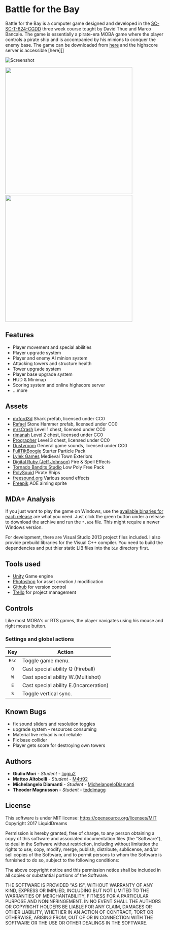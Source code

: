 Battle for the Bay
=============

Battle for the Bay is a computer game designed and developed in the [SC-SC-T-624-CGDD][1] three week course tought by David Thue and Marco Bancale.
The game is essentially a pirate-era MOBA game where the player controls a pirate ship and is accompanied by his minions to conquer the enemy base.
The game can be downloaded from [here][2] and the highscore server is accessible [here][]

[1]: http://cadia.ru.is/wiki/public:t-624-cgdd-17-3:main
[2]: http://codelab.is/bftb.rar
[3]: https://fast-lowlands-46452.herokuapp.com/

![Screenshot](https://i.gyazo.com/1f94240d16fecea14b859605beb923f4.png?raw=true)

<img src="https://i.gyazo.com/87bc4e036a0bfa2c26b6107450fd810f.jpg?raw=true" width="400">&nbsp;
<img src="https://i.gyazo.com/a802e8aeb3b0c46caffc7e763a643a12.jpg?raw=true" width="400">

Features
--------
- Player movement and special abilities
- Player upgrade system
- Player and enemy AI minion system
- Attacking towers and structure health
- Tower upgrade system
- Player base upgrade system
- HUD & Minimap
- Scoring system and online highscore server
- ...more

Assets
------------
- [mrford3d](https://sketchfab.com/models/a08042ec0d6d492e8c2bddfe20fab855) Shark prefab, licensed under CC0
- [Rafael](https://sketchfab.com/models/6f3afdd50a464a4ab5476e100161c2e1) Stone Hammer prefab, licensed under CC0
- [mrsCrash](https://sketchfab.com/models/92a8d45d2d5c43b8b0b5bf7d97816ada) Level 1 chest, licensed under CC0
- [rimanah](https://sketchfab.com/models/e380d82e638e4ccfabf1030d88f5deec) Level 2 chest, licensed under CC0
- [Prographer](https://sketchfab.com/models/42e14fc80d4f4a76aaac082641c6487c) Level 3 chest, licensed under CC0
- [Dustyroom](https://www.assetstore.unity3d.com/en/#!/content/54116) General game sounds, licensed under CC0
- [FullTiltBoogie](https://www.assetstore.unity3d.com/en/#!/content/83179) Starter Particle Pack
- [Lylek Games](http://u3d.as/aM5) Medieval Town Exteriors
- [Digital Ruby (Jeff Johnson)](http://u3d.as/g72) Fire & Spell Effects
- [Tornado Bandits Studio](http://u3d.as/ufT) Low Poly Free Pack
- [PolySquid](http://u3d.as/WRr) Pirate Ships
- [freesound.org](https://freesound.org/) Various sound effects
- [Freepik]() AOE aiming sprite


MDA+ Analysis
------------

If you just want to play the game on Windows, use the [available binaries for
each release][2] are what you need.  Just click the green button under a
release to download the archive and run the `*.exe` file. This might require a
newer Windows version.

For development, there are Visual Studio 2013 project files included. I also
provide prebuild libraries for the Visual C++ compiler. You need to build the
dependencies and put thier static LIB files into the `bin` directory first.

[2]: https://github.com/danijar/computer-game/releases

Tools used
--------
- [Unity]() Game engine
- [Photoshop]() for asset creation / modification
- [Github]() for version control
- [Trello]() for project management

Controls
--------

Like most MOBA's or RTS games, the player navigates using his mouse and right mouse button.
### Settings and global actions

| Key   | Action                                       |
| :---: | -------------------------------------------- |
| `Esc` | Toggle game menu.                            |
| `Q`   | Cast special ability Q (Fireball) 		   |
| `W`   | Cast special ability W.(Multishot)           |
| `E`   | Cast special ability E.(Incarceration)       |
| `S`   | Toggle vertical sync.                        |

Known Bugs
----------

- fix sound sliders and resolution toggles
- upgrade system - resources consuming
- Material live reload is not reliable
- Fix base collider
- Player gets score for destroying own towers

## Authors

* **Giulio Mori** - *Student* - [liogiu2](https://github.com/liogiu2)
* **Matteo Altobelli** - *Student* - [M4tt92](https://github.com/M4tt92)
* **Michelangelo Diamanti** - *Student* - [MichelangeloDiamanti](MichelangeloDiamanti)
* **Theodor Magnusson** - *Student* - [teddimagg](https://github.com/teddimagg)


License
------------
This software is under MIT license: https://opensource.org/licenses/MIT Copyright 2017 LiquidDreams

Permission is hereby granted, free of charge, to any person obtaining a copy of this software and associated documentation files (the "Software"), to deal in the Software without restriction, including without limitation the rights to use, copy, modify, merge, publish, distribute, sublicense, and/or sell copies of the Software, and to permit persons to whom the Software is furnished to do so, subject to the following conditions:

The above copyright notice and this permission notice shall be included in all copies or substantial portions of the Software.

THE SOFTWARE IS PROVIDED "AS IS", WITHOUT WARRANTY OF ANY KIND, EXPRESS OR IMPLIED, INCLUDING BUT NOT LIMITED TO THE WARRANTIES OF MERCHANTABILITY, FITNESS FOR A PARTICULAR PURPOSE AND NONINFRINGEMENT. IN NO EVENT SHALL THE AUTHORS OR COPYRIGHT HOLDERS BE LIABLE FOR ANY CLAIM, DAMAGES OR OTHER LIABILITY, WHETHER IN AN ACTION OF CONTRACT, TORT OR OTHERWISE, ARISING FROM, OUT OF OR IN CONNECTION WITH THE SOFTWARE OR THE USE OR OTHER DEALINGS IN THE SOFTWARE.
